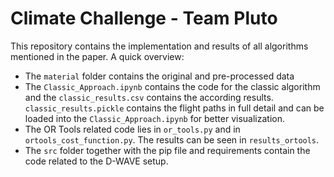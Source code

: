 # Climate Challenge - Team Pluto 

This repository contains the implementation and results of all algorithms mentioned in the paper.
A quick overview:

- The `material` folder contains the original and pre-processed data
- The `Classic_Approach.ipynb` contains the code for the classic algorithm and the `classic_results.csv` contains the 
according results. `classic_results.pickle` contains the flight paths in full detail and can be loaded into the
`Classic_Approach.ipynb` for better visualization.
- The OR Tools related code lies in `or_tools.py` and in `ortools_cost_function.py`. The results can be seen in 
`results_ortools`.
- The `src` folder together with the pip file and requirements contain the code related to the D-WAVE setup.
